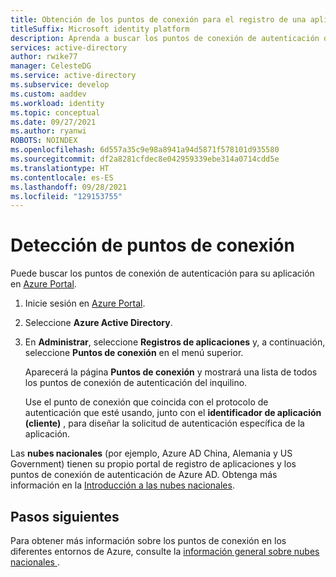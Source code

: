 ```yaml
---
title: Obtención de los puntos de conexión para el registro de una aplicación de Azure AD
titleSuffix: Microsoft identity platform
description: Aprenda a buscar los puntos de conexión de autenticación de una aplicación personalizada que esté desarrollando o registrando con Azure AD.
services: active-directory
author: rwike77
manager: CelesteDG
ms.service: active-directory
ms.subservice: develop
ms.custom: aaddev
ms.workload: identity
ms.topic: conceptual
ms.date: 09/27/2021
ms.author: ryanwi
ROBOTS: NOINDEX
ms.openlocfilehash: 6d557a35c9e98a8941a94d5871f578101d935580
ms.sourcegitcommit: df2a8281cfdec8e042959339ebe314a0714cdd5e
ms.translationtype: HT
ms.contentlocale: es-ES
ms.lasthandoff: 09/28/2021
ms.locfileid: "129153755"
---
```

# <a name="how-to-discover-endpoints"></a>Detección de puntos de conexión

Puede buscar los puntos de conexión de autenticación para su aplicación en [Azure Portal](https://portal.azure.com).

1. Inicie sesión en <a href="https://portal.azure.com/" target="_blank">Azure Portal</a>.
1. Seleccione **Azure Active Directory**.
1. En **Administrar**, seleccione **Registros de aplicaciones** y, a continuación, seleccione **Puntos de conexión** en el menú superior.

    Aparecerá la página **Puntos de conexión** y mostrará una lista de todos los puntos de conexión de autenticación del inquilino.
    
    Use el punto de conexión que coincida con el protocolo de autenticación que esté usando, junto con el **identificador de aplicación (cliente)** , para diseñar la solicitud de autenticación específica de la aplicación.

Las **nubes nacionales** (por ejemplo, Azure AD China, Alemania y US Government) tienen su propio portal de registro de aplicaciones y los puntos de conexión de autenticación de Azure AD. Obtenga más información en la [Introducción a las nubes nacionales](authentication-national-cloud.md).

## <a name="next-steps"></a>Pasos siguientes

Para obtener más información sobre los puntos de conexión en los diferentes entornos de Azure, consulte la [información general sobre nubes nacionales ](authentication-national-cloud.md).
